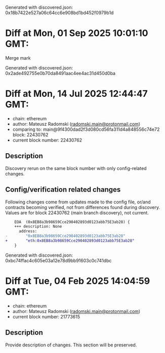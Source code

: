 Generated with discovered.json: 0x18b7422e527a06c64cc6e908bd1bd452f0979b1d

# Diff at Mon, 01 Sep 2025 10:01:10 GMT:

Merge mark

Generated with discovered.json: 0x2ade492755e0b70da8491aac4ee4ac31d450d0ba

# Diff at Mon, 14 Jul 2025 12:44:47 GMT:

- chain: ethereum
- author: Mateusz Radomski (<radomski.main@protonmail.com>)
- comparing to: main@9f4300dad2f3d080cd56fa311d4a848556c74e72 block: 22430762
- current block number: 22430762

## Description

Discovery rerun on the same block number with only config-related changes.

## Config/verification related changes

Following changes come from updates made to the config file,
or/and contracts becoming verified, not from differences found during
discovery. Values are for block 22430762 (main branch discovery), not current.

```diff
    EOA  (0x8EB8a3b98659Cce290402893d0123abb75E3ab28) {
    +++ description: None
      address:
-        "0x8EB8a3b98659Cce290402893d0123abb75E3ab28"
+        "eth:0x8EB8a3b98659Cce290402893d0123abb75E3ab28"
    }
```

Generated with discovered.json: 0xbc74ffac4c605e03a12e78d9bb91603c0c741dbc

# Diff at Tue, 04 Feb 2025 14:04:59 GMT:

- chain: ethereum
- author: Mateusz Radomski (<radomski.main@protonmail.com>)
- current block number: 21773615

## Description

Provide description of changes. This section will be preserved.

